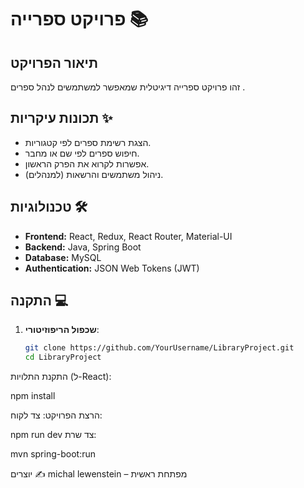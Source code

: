 # פרויקט ספרייה 📚

## תיאור הפרויקט
זהו פרויקט ספרייה דיגיטלית שמאפשר למשתמשים לנהל ספרים    .

## תכונות עיקריות ✨
- הצגת רשימת ספרים לפי קטגוריות.
- חיפוש ספרים לפי שם או מחבר.
- אפשרות לקרוא את הפרק הראשון.
- ניהול משתמשים והרשאות (למנהלים).

## טכנולוגיות 🛠️
- **Frontend:** React, Redux, React Router, Material-UI
- **Backend:** Java, Spring Boot
- **Database:** MySQL
- **Authentication:** JSON Web Tokens (JWT)

## התקנה 💻
1. **שכפול הריפוזיטורי**:
   ```bash
   git clone https://github.com/YourUsername/LibraryProject.git
   cd LibraryProject
התקנת התלויות (ל-React):

npm install

הרצת הפרויקט:
צד לקוח:

npm run dev
צד שרת:

mvn spring-boot:run


יוצרים ✍️
 michal lewenstein – מפתחת ראשית